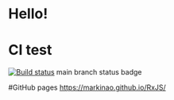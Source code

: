 # Hello!

# CI test
[![Build status](https://ci.appveyor.com/api/projects/status/32tul9qpwj52888a?svg=true)](https://ci.appveyor.com/project/MarkinAO/RxJS)
main branch status badge

#GitHub pages
https://markinao.github.io/RxJS/